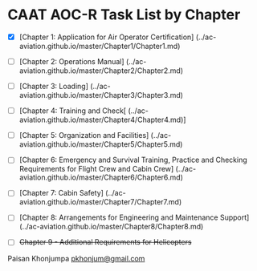 # CAAT AOC-R Task List by Chapter
- [x] [Chapter 1: Application for Air Operator Certification] (../ac-aviation.github.io/master/Chapter1/Chapter1.md)
- [ ] [Chapter 2: Operations Manual] (../ac-aviation.github.io/master/Chapter2/Chapter2.md)
- [ ] [Chapter 3: Loading] (../ac-aviation.github.io/master/Chapter3/Chapter3.md)
- [ ] [Chapter 4: Training and Check[ (../ac-aviation.github.io/master/Chapter4/Chapter4.md)]
- [ ] [Chapter 5: Organization and Facilities] (../ac-aviation.github.io/master/Chapter5/Chapter5.md)
- [ ] [Chapter 6: Emergency and Survival Training, Practice and Checking
Requirements for Flight Crew and Cabin Crew] (../ac-aviation.github.io/master/Chapter6/Chapter6.md)
- [ ] [Chapter 7: Cabin Safety] (../ac-aviation.github.io/master/Chapter7/Chapter7.md)
- [ ] [Chapter 8: Arrangements for Engineering and Maintenance Support] (../ac-aviation.github.io/master/Chapter8/Chapter8.md)
- [ ] ~~Chapter 9 - Additional Requirements for Helicopters~~


Paisan Khonjumpa <pkhonjum@gmail.com>
